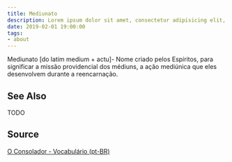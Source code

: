 ```yaml
---
title: Mediunato
description: Lorem ipsum dolor sit amet, consectetur adipisicing elit, sed do eiusmod tempor incididunt ut labore et dolore magna aliqua.  TODO
date: 2019-02-01 19:00:00
tags:
- about
---
```


Mediunato [do latim medium + actu]- Nome criado pelos Espíritos, para significar a missão providencial dos médiuns, a ação mediúnica que eles desenvolvem durante a reencarnação.

## See Also
TODO

## Source
[O Consolador - Vocabulário (pt-BR)](http://www.oconsolador.com.br/linkfixo/vocabulario/principal.html)

